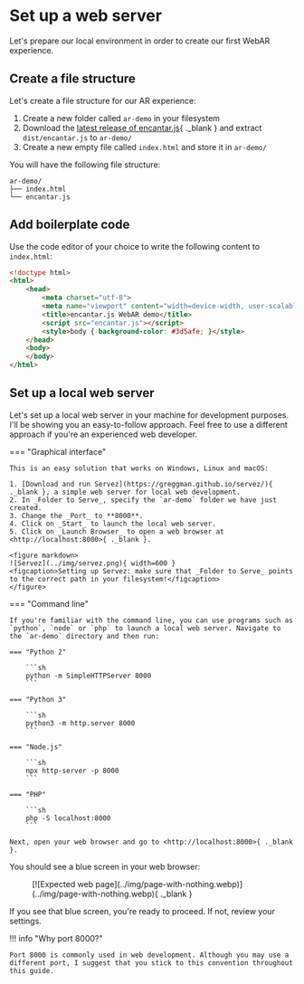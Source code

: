 # Set up a web server

Let's prepare our local environment in order to create our first WebAR experience.

## Create a file structure

Let's create a file structure for our AR experience:

1. Create a new folder called `ar-demo` in your filesystem
2. Download the [latest release of encantar.js](../download.md){ ._blank } and extract `dist/encantar.js` to `ar-demo/`
3. Create a new empty file called `index.html` and store it in `ar-demo/`

You will have the following file structure:

    ar-demo/
    ├── index.html
    └── encantar.js

## Add boilerplate code

Use the code editor of your choice to write the following content to `index.html`:

```html title="index.html"
<!doctype html>
<html>
    <head>
        <meta charset="utf-8">
        <meta name="viewport" content="width=device-width, user-scalable=no, minimum-scale=1, maximum-scale=1">
        <title>encantar.js WebAR demo</title>
        <script src="encantar.js"></script>
        <style>body { background-color: #3d5afe; }</style>
    </head>
    <body>
    </body>
</html>
```

## Set up a local web server

Let's set up a local web server in your machine for development purposes. I'll be showing you an easy-to-follow approach. Feel free to use a different approach if you're an experienced web developer.

=== "Graphical interface"

    This is an easy solution that works on Windows, Linux and macOS:

    1. [Download and run Servez](https://greggman.github.io/servez/){ ._blank }, a simple web server for local web development.
    2. In _Folder to Serve_, specify the `ar-demo` folder we have just created.
    3. Change the _Port_ to **8000**.
    4. Click on _Start_ to launch the local web server.
    5. Click on _Launch Browser_ to open a web browser at <http://localhost:8000>{ ._blank }.

    <figure markdown>
    ![Servez](../img/servez.png){ width=600 }
    <figcaption>Setting up Servez: make sure that _Folder to Serve_ points to the correct path in your filesystem!</figcaption>
    </figure>

=== "Command line"

    If you're familiar with the command line, you can use programs such as `python`, `node` or `php` to launch a local web server. Navigate to the `ar-demo` directory and then run:

    === "Python 2"

        ```sh
        python -m SimpleHTTPServer 8000
        ```

    === "Python 3"

        ```sh
        python3 -m http.server 8000
        ```

    === "Node.js"

        ```sh
        npx http-server -p 8000
        ```

    === "PHP"

        ```sh
        php -S localhost:8000
        ```

    Next, open your web browser and go to <http://localhost:8000>{ ._blank }.


You should see a blue screen in your web browser:

<figure markdown>
[![Expected web page](../img/page-with-nothing.webp)](../img/page-with-nothing.webp){ ._blank }
</figure>

If you see that blue screen, you're ready to proceed. If not, review your settings.

!!! info "Why port 8000?"

    Port 8000 is commonly used in web development. Although you may use a different port, I suggest that you stick to this convention throughout this guide.